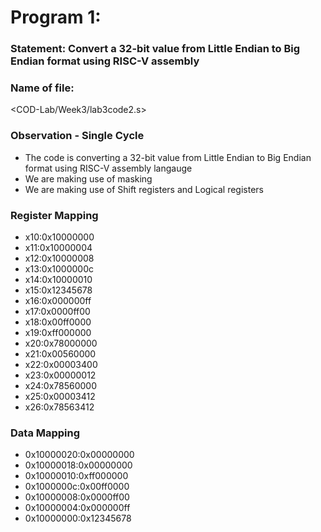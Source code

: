 # Program 1: 
### Statement: Convert a 32-bit value from Little Endian to Big Endian format using RISC-V assembly

### Name of file:
<COD-Lab/Week3/lab3code2.s>

### Observation - Single Cycle
- The code is converting a 32-bit value from Little Endian to Big Endian format using RISC-V assembly langauge
- We are making use of masking
- We are making use of Shift registers and Logical registers
### Register Mapping
- x10:0x10000000
- x11:0x10000004
- x12:0x10000008
- x13:0x1000000c
- x14:0x10000010
- x15:0x12345678
- x16:0x000000ff
- x17:0x0000ff00
- x18:0x00ff0000
- x19:0xff000000
- x20:0x78000000
- x21:0x00560000
- x22:0x00003400
- x23:0x00000012
- x24:0x78560000
- x25:0x00003412
- x26:0x78563412


### Data Mapping
- 0x10000020:0x00000000
- 0x10000018:0x00000000
- 0x10000010:0xff000000
- 0x1000000c:0x00ff0000
- 0x10000008:0x0000ff00
- 0x10000004:0x000000ff
- 0x10000000:0x12345678


